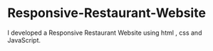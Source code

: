 # Responsive-Restaurant-Website
I developed a  Responsive Restaurant Website using html , css and JavaScript.
